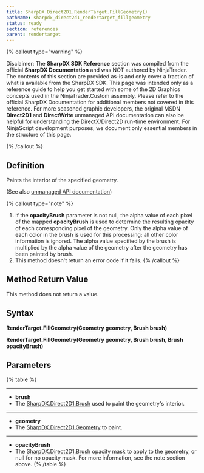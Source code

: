 ```yaml
---
title: SharpDX.Direct2D1.RenderTarget.FillGeometry()
pathName: sharpdx_direct2d1_rendertarget_fillgeometry
status: ready
section: references
parent: rendertarget
---
```


{% callout type="warning" %}

Disclaimer: The **SharpDX SDK Reference** section was compiled from the official **SharpDX Documentation** and was NOT authored by NinjaTrader. The contents of this section are provided as-is and only cover a fraction of what is available from the SharpDX SDK. This page was intended only as a reference guide to help you get started with some of the 2D Graphics concepts used in the NinjaTrader.Custom assembly. Please refer to the official SharpDX Documentation for additional members not covered in this reference. For more seasoned graphic developers, the original MSDN **Direct2D1** and **DirectWrite** unmanaged API documentation can also be helpful for understanding the DirectX/Direct2D run-time environment. For NinjaScript development purposes, we document only essential members in the structure of this page.

{% /callout %}

## Definition

Paints the interior of the specified geometry.

(See also [unmanaged API documentation](http://msdn.microsoft.com/en-us/library/dd371933.aspx))

{% callout type="note" %}

1. If the **opacityBrush** parameter is not null, the alpha value of each pixel of the mapped **opacityBrush** is used to determine the resulting opacity of each corresponding pixel of the geometry. Only the alpha value of each color in the brush is used for this processing; all other color information is ignored. The alpha value specified by the brush is multiplied by the alpha value of the geometry after the geometry has been painted by brush.
2. This method doesn't return an error code if it fails.
{% /callout %}

## Method Return Value

This method does not return a value.

## Syntax

**RenderTarget.FillGeometry(Geometry geometry, Brush brush)**

**RenderTarget.FillGeometry(Geometry geometry, Brush brush, Brush opacityBrush)**

## Parameters

{% table %}

---

* **brush**
* The [SharpDX.Direct2D1.Brush](sharpdx.direct2d1.brush) used to paint the geometry's interior.

---

* **geometry**
* The [SharpDX.Direct2D1.Geometry](sharpdx.direct2d1.pathgeometry) to paint.

---

* **opacityBrush**
* The [SharpDX.Direct2D1.Brush](sharpdx.direct2d1.brush) opacity mask to apply to the geometry, or null for no opacity mask. For more information, see the note section above.
{% /table %}
